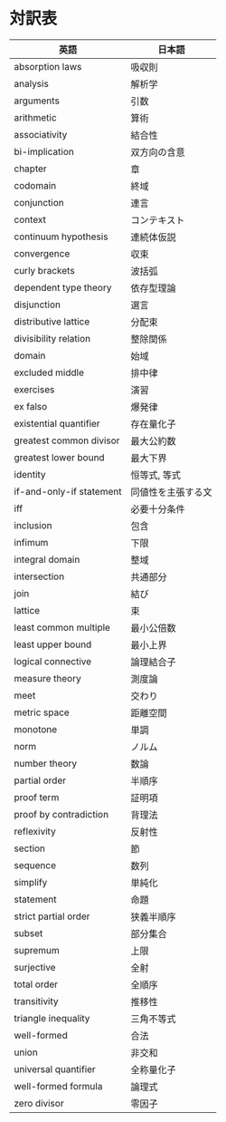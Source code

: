 # 対訳表

| 英語 | 日本語 |
| --- | --- |
| absorption laws | 吸収則 |
| analysis | 解析学 |
| arguments | 引数 |
| arithmetic | 算術 |
| associativity | 結合性 |
| bi-implication | 双方向の含意 |
| chapter | 章 |
| codomain | 終域 |
| conjunction | 連言 |
| context | コンテキスト |
| continuum hypothesis | 連続体仮説 |
| convergence | 収束 |
| curly brackets | 波括弧 |
| dependent type theory | 依存型理論 |
| disjunction | 選言 |
| distributive lattice | 分配束 |
| divisibility relation | 整除関係 |
| domain | 始域 |
| excluded middle | 排中律 |
| exercises | 演習 |
| ex falso | 爆発律 |
| existential quantifier | 存在量化子 |
| greatest common divisor | 最大公約数 |
| greatest lower bound | 最大下界 |
| identity | 恒等式, 等式 |
| if-and-only-if statement | 同値性を主張する文 |
| iff | 必要十分条件 |
| inclusion | 包含 |
| infimum | 下限 |
| integral domain | 整域 |
| intersection | 共通部分 |
| join | 結び |
| lattice | 束 |
| least common multiple | 最小公倍数 |
| least upper bound | 最小上界 |
| logical connective | 論理結合子 |
| measure theory | 測度論 |
| meet | 交わり |
| metric space | 距離空間 |
| monotone | 単調 |
| norm | ノルム |
| number theory | 数論 |
| partial order | 半順序 |
| proof term | 証明項 |
| proof by contradiction | 背理法 |
| reflexivity | 反射性 |
| section | 節 |
| sequence | 数列 |
| simplify | 単純化 |
| statement | 命題 |
| strict partial order | 狭義半順序 |
| subset | 部分集合 |
| supremum | 上限 |
| surjective | 全射 |
| total order | 全順序 |
| transitivity | 推移性 |
| triangle inequality | 三角不等式 |
| well-formed | 合法 |
| union | 非交和 |
| universal quantifier | 全称量化子 |
| well-formed formula | 論理式 |
| zero divisor | 零因子 |
